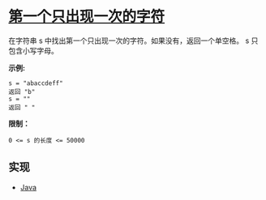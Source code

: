 # [第一个只出现一次的字符](https://leetcode-cn.com/problems/di-yi-ge-zhi-chu-xian-yi-ci-de-zi-fu-lcof/)

在字符串 s 中找出第一个只出现一次的字符。如果没有，返回一个单空格。 s 只包含小写字母。

**示例:**

```
s = "abaccdeff"
返回 "b"
s = ""
返回 " "
```

**限制：**

`0 <= s 的长度 <= 50000`

## 实现

- [Java](https://github.com/pojozhang/playground/blob/master/solutions/java/src/main/java/playground/algorithm/FirstNotRepeatingChar.java)
